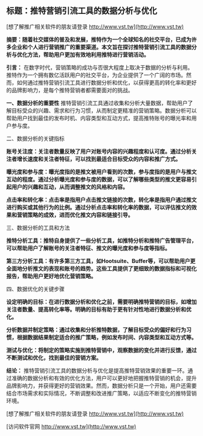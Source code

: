 ## **标题：推特营销引流工具的数据分析与优化**

[想了解推广相关软件的朋友请登录 http://www.vst.tw](http://www.vst.tw)

**摘要：随着社交媒体的普及和发展，推特作为一个全球知名的社交平台，已成为许多企业和个人进行营销推广的重要渠道。本文旨在探讨推特营销引流工具的数据分析与优化方法，帮助用户更加有效地利用推特进行营销活动。**

**引言：**
在数字时代，营销策略的成功与否很大程度上取决于数据的分析与利用。推特作为一个拥有数亿活跃用户的社交平台，为企业提供了一个广阔的市场。然而，如何通过推特营销引流工具进行数据分析和优化，以获得更高的转化率和更好的品牌影响力，是每个推特营销者都需要面对的挑战。

**一、数据分析的重要性**
推特营销引流工具通过收集和分析大量数据，帮助用户了解目标受众的兴趣、需求和行为习惯，从而制定更精准的营销策略。数据分析可以帮助用户找到最佳的发布时机、内容类型和互动方式，提高推特账号的曝光率和用户参与度。

二、数据分析的关键指标

**账号关注度：关注者数量反映了用户对账号内容的兴趣程度和认可度。通过分析关注者增长速度和关注者特征，可以找到最适合目标受众的内容和推广方式。**

**曝光度和参与度：曝光度指的是推文被用户看到的次数，参与度指的是用户与推文互动的程度。通过分析曝光度和参与度的数据，可以了解哪些类型的推文更容易引起用户的兴趣和互动，从而调整推文的风格和内容。**

**点击率和转化率：点击率是指用户点击推文链接的次数，转化率是指用户通过推文进行购买或其他行为的比例。通过分析点击率和转化率的数据，可以评估推文的效果和营销策略的成效，进而优化推文内容和链接引导。**

三、数据分析的工具和方法

**推特分析工具：推特自身提供了一些分析工具，如推特分析和推特广告管理平台，可以帮助用户了解账号的关注者特征、推文的曝光度和参与度等指标。**

**第三方分析工具：有许多第三方工具，如Hootsuite、Buffer等，可以帮助用户更全面地分析推文的表现和账号的趋势。这些工具提供了更细致的数据指标和可视化报告，帮助用户更好地优化营销策略。**

四、数据优化的关键步骤

**设定明确的目标：在进行数据分析和优化之前，需要明确推特营销的目标，如增加关注者数量、提高转化率等。明确的目标有助于更有针对性地进行数据分析和优化。**

**分析数据并制定策略：通过收集和分析推特数据，了解目标受众的偏好和行为习惯，根据数据结果制定适合的推广策略，例如发布时间、内容类型和互动方式等。**

**测试与优化：将制定的策略实施到推特营销中，观察数据的变化并进行反馈，通过不断测试和优化，找到最佳的营销方案。**

**结论：**
推特营销引流工具的数据分析与优化是提高推特营销效果的重要一环。通过准确的数据分析和有效的优化方法，用户可以更好地把握推特营销的机会，提升品牌影响力，并获得更好的营销效果。然而，数据分析只是一个开始，用户还需要结合市场需求和实际情况，不断调整和改进推广策略，以适应不断变化的推特营销环境。

[想了解推广相关软件的朋友请登录 http://www.vst.tw](http://www.vst.tw)


[访问软件官网 http://www.vst.tw](http://www.vst.tw)
